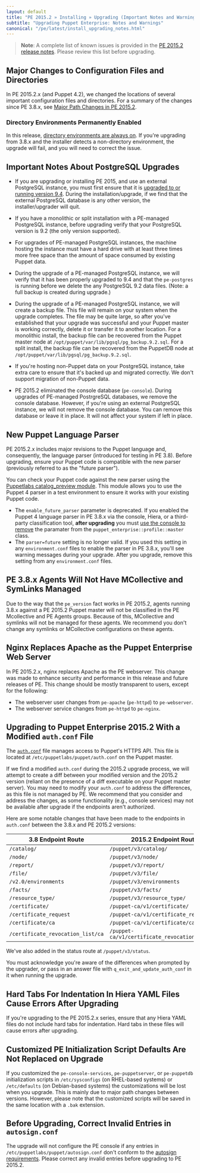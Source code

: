 ```yaml
---
layout: default
title: "PE 2015.2 » Installing » Upgrading (Important Notes and Warnings)"
subtitle: "Upgrading Puppet Enterprise: Notes and Warnings"
canonical: "/pe/latest/install_upgrading_notes.html"
---
```


>**Note**: A complete list of known issues is provided in the [PE 2015.2 release notes](./release_notes_known_issues.html). Please review this list before upgrading.


## Major Changes to Configuration Files and Directories

In PE 2015.2.x (and Puppet 4.2), we changed the locations of several important configuration files and directories. For a summary of the changes since PE 3.8.x, see [Major Path Changes in PE 2015.2](./install_upgrading_path_changes.html).

### Directory Environments Permanently Enabled

In this release, [directory environments are always on](./install_upgrading_path_changes.html#directory-environments-are-always-on). If you're upgrading from 3.8.x and the installer detects a non-directory environment, the upgrade will fail, and you will need to correct the issue. 

## Important Notes About PostgreSQL Upgrades

- If you are upgrading or installing PE 2015, and use an external PostgreSQL instance, you must first ensure that it is [upgraded to or running version 9.4](http://www.postgresql.org/docs/9.4/static/upgrading.html). During the installation/upgrade, if we find that the external PostgreSQL database is any other version, the installer/upgrader will quit.

- If you have a monolithic or split installation with a PE-managed PostgreSQL instance, before upgrading verify that your PostgreSQL version is 9.2 (the only version supported).

- For upgrades of PE-managed PostgreSQL instances, the machine hosting the instance must have a hard drive with at least three times more free space than the amount of space consumed by existing Puppet data.

- During the upgrade of a PE-managed PostgreSQL instance, we will verify that it has been properly upgraded to 9.4 and that the `pe-postgres` is running before we delete the any PostgreSQL 9.2 data files. (Note: a full backup is created during upgrade.)

- During the upgrade of a PE-managed PostgreSQL instance, we will create a backup file. This file will remain on your system when the upgrade completes. The file may be quite large, so after you've established that your upgrade was successful and your Puppet master is working correctly, delete it or transfer it to another location. For a monolithic install, the backup file can be recovered from the Puppet master node at `/opt/puppet/var/lib/pgsql/pg_backup.9.2.sql`. For a split install, the backup file can be recovered from the PuppetDB node at `/opt/puppet/var/lib/pgsql/pg_backup.9.2.sql`.

- If you're hosting non-Puppet data on your PostgreSQL instance, take extra care to ensure that it's backed up and migrated correctly. We don't support migration of non-Puppet data.

- PE 2015.2 eliminated the console database (`pe-console`). During upgrades of PE-managed PostrgreSQL databases, we remove the console database. However, if you're using an external PostgreSQL instance, we will not remove the console database. You can remove this database or leave it in place. It will not affect your system if left in place.

## New Puppet Language Parser

PE 2015.2.x includes major revisions to the Puppet language and, consequently, the language parser (introduced for testing in PE 3.8). Before upgrading, ensure your Puppet code is compatible with the new parser (previously referred to as the "future parser").

You can check your Puppet code against the new parser using the [Puppetlabs catalog_preview module](https://forge.puppetlabs.com/puppetlabs/catalog_preview). This module allows you to use the Puppet 4 parser in a test environment to ensure it works with your existing Puppet code.

* The `enable_future_parser` parameter is deprecated. If you enabled the Puppet 4 language parser in PE 3.8.x via the console, Hiera, or a third-party classification tool, **after upgrading** you must [use the console to remove](./console_classes_groups_making_changes.html#deleting-parameters) the paramater from the `puppet_enterprise::profile::master` class. 
* The `parser=future` setting is no longer valid. If you used this setting in any `environment.conf` files to enable the parser in PE 3.8.x, you'll see warning messages during your upgrade. After you upgrade, remove this setting from any `environment.conf` files.

## PE 3.8.x Agents Will Not Have MCollective and SymLinks Managed

Due to the way that the `pe_version` fact works in PE 2015.2, agents running 3.8.x against a PE 2015.2 Puppet master will not be classified in the PE Mcollective and PE Agents groups. Because of this, MCollective and symlinks will not be managed for these agents. We recommend you don't change any symlinks or MCollective configurations on these agents.

## Nginx Replaces Apache as the Puppet Enterprise Web Server

In PE 2015.2.x, nginx replaces Apache as the PE webserver. This change was made to enhance security and performance in this release and future releases of PE. This change should be mostly transparent to users, except for the following:

- The webserver user changes from `pe-apache` (`pe-httpd`) to `pe-webserver`.
- The webserver service changes from `pe-httpd` to `pe-nginx`.

## Upgrading to Puppet Enterprise 2015.2 With a Modified `auth.conf` File

The [`auth.conf`](/puppet/4.2/reference/config_file_auth.html) file manages access to Puppet's HTTPS API. This file is located at `/etc/puppetlabs/puppet/auth.conf` on the Puppet master.

If we find a modified `auth.conf` during the 2015.2 upgrade process, we will attempt to create a diff between your modified version and the 2015.2 version (reliant on the presence of a diff executable on your Puppet master server). You may need to modify your `auth.conf` to address the differences, as this file is not managed by PE. We recommend that you consider and address the changes, as some functionality (e.g., console services) may not be available after upgrade if the endpoints aren't authorized.

Here are some notable changes that have been made to the endpoints in `auth.conf` between the 3.8.x and PE 2015.2 versions:

3.8 Endpoint Route | 2015.2 Endpoint Route
----------|-------------------------------
`/catalog/` | `/puppet/v3/catalog/`
`/node/`    | `/puppet/v3/node/`
`/report/`  | `/puppet/v3/report/`
`/file/`  | `/puppet/v3/file/`
`/v2.0/environments` | `/puppet/v3/environments`
`/facts/`   | `/puppet/v3/facts/`
`/resource_type/` | `/puppet/v3/resource_type/`
`/certificate/`   | `/puppet-ca/v1/certificate/`
`/certificate_request` | `/puppet-ca/v1/certificate_request`
`/certificate/ca` | `/puppet-ca/v1/certificate/ca`
`/certificate_revocation_list/ca` | `/puppet-ca/v1/certificate_revocation_list/ca`

We've also added in the status route at `/puppet/v3/status`.

You must acknowledge you're aware of the differences when prompted by the upgrader, or pass in an answer file with `q_exit_and_update_auth_conf` in it when running the upgrade.

## Hard Tabs For Indentation In Hiera YAML Files Cause Errors After Upgrading

If you're upgrading to the PE 2015.2.x series, ensure that any Hiera YAML files do not include hard tabs for indentation. Hard tabs in these files will cause errors after upgrading. 

## Customized PE Initialization Script Defaults Are Not Replaced on Upgrade

If you customized the `pe-console-services`, `pe-puppetserver`, or `pe-puppetdb` initialization scripts in `/etc/sysconfigs` (on RHEL-based systems) or `/etc/defaults` (on Debian-based systems) the customizations will be lost when you upgrade. This is mainly due to major path changes between versions. However, please note that the customized scripts will be saved in the same location with a `.bak` extension.

## Before Upgrading, Correct Invalid Entries in `autosign.conf`

The upgrade will not configure the PE console if any entries in `/etc/puppetlabs/puppet/autosign.conf` don't conform to the [autosign requirements](/puppet/4.2/reference/ssl_autosign.html#the-autosignconf-file). Please correct any invalid entries before upgrading to PE 2015.2.
